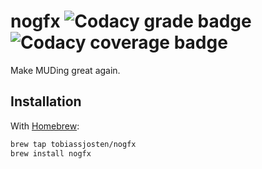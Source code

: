 # nogfx ![Codacy grade badge](https://app.codacy.com/project/badge/Grade/6168e833879a4fd5b56a6776ffd05d7f) ![Codacy coverage badge](https://app.codacy.com/project/badge/Coverage/6168e833879a4fd5b56a6776ffd05d7f)

Make MUDing great again.

## Installation

With [Homebrew](https://brew.sh/):

```bash
brew tap tobiassjosten/nogfx
brew install nogfx
```
